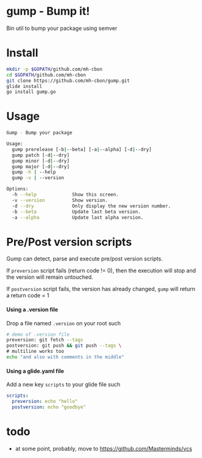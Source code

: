 # gump - Bump it!

Bin util to bump your package using semver

# Install

```sh
mkdir -p $GOPATH/github.com/mh-cbon
cd $GOPATH/github.com/mh-cbon
git clone https://github.com/mh-cbon/gump.git
glide install
go install gump.go
```

# Usage

```sh
Gump - Bump your package

Usage:
  gump prerelease [-b|--beta] [-a|--alpha] [-d|--dry]
  gump patch [-d|--dry]
  gump minor [-d|--dry]
  gump major [-d|--dry]
  gump -h | --help
  gump -v | --version

Options:
  -h --help             Show this screen.
  -v --version          Show version.
  -d --dry              Only display the new version number.
  -b --beta             Update last beta version.
  -a --alpha            Update last alpha version.
```

# Pre/Post version scripts

Gump can detect, parse and execute pre/post version scripts.

If `preversion` script fails (return code != 0), then the execution will stop and the version will remain untouched.

If `postversion` script fails, the version has already changed, `gump` will return a return code = 1

#### Using a .version file

Drop a file named `.version` on your root such

```sh
# demo of .version file
preversion: git fetch --tags
postversion: git push && git push --tags \
# multiline works too
echo "and also with comments in the middle"
```

#### Using a glide.yaml file

Add a new key `scripts` to your glide file such

```yml
scripts:
  preversion: echo "hello"
  postversion: echo "goodbye"
```

# todo

- at some point, probably, move to https://github.com/Masterminds/vcs
